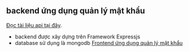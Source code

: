 ## backend ứng dụng quản lý mật khẩu 
[Đọc tài liệu api tại đây](https://password-manager-yakc.onrender.com/api-docs/).
- backend được xây dựng trên Framework Expressjs
- database sử dụng là mongodb
[Frontend ứng dụng quản lý mật khẩu](https://password-manager-fe-one.vercel.app/)